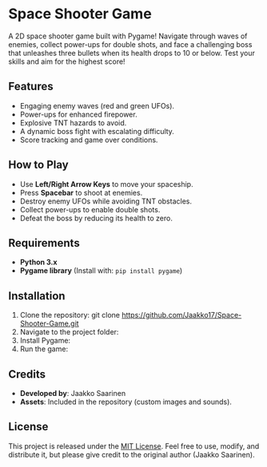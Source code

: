 # Space Shooter Game

A 2D space shooter game built with Pygame! Navigate through waves of enemies, collect power-ups for double shots, and face a challenging boss that unleashes three bullets when its health drops to 10 or below. Test your skills and aim for the highest score!

## Features
- Engaging enemy waves (red and green UFOs).
- Power-ups for enhanced firepower.
- Explosive TNT hazards to avoid.
- A dynamic boss fight with escalating difficulty.
- Score tracking and game over conditions.

## How to Play
- Use **Left/Right Arrow Keys** to move your spaceship.
- Press **Spacebar** to shoot at enemies.
- Destroy enemy UFOs while avoiding TNT obstacles.
- Collect power-ups to enable double shots.
- Defeat the boss by reducing its health to zero.

## Requirements
- **Python 3.x**
- **Pygame library** (Install with: `pip install pygame`)

## Installation
1. Clone the repository: git clone https://github.com/Jaakko17/Space-Shooter-Game.git
2. Navigate to the project folder:
3. Install Pygame:
4. Run the game:

## Credits
- **Developed by**: Jaakko Saarinen
- **Assets**: Included in the repository (custom images and sounds).

## License
This project is released under the [MIT License](LICENSE). Feel free to use, modify, and distribute it, but please give credit to the original author (Jaakko Saarinen).
